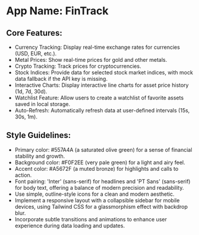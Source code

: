 # **App Name**: FinTrack

## Core Features:

- Currency Tracking: Display real-time exchange rates for currencies (USD, EUR, etc.).
- Metal Prices: Show real-time prices for gold and other metals.
- Crypto Tracking: Track prices for cryptocurrencies.
- Stock Indices: Provide data for selected stock market indices, with mock data fallback if the API key is missing.
- Interactive Charts: Display interactive line charts for asset price history (1d, 7d, 30d).
- Watchlist Feature: Allow users to create a watchlist of favorite assets saved in local storage.
- Auto-Refresh: Automatically refresh data at user-defined intervals (15s, 30s, 1m).

## Style Guidelines:

- Primary color: #557A4A (a saturated olive green) for a sense of financial stability and growth.
- Background color: #F0F2EE (very pale green) for a light and airy feel.
- Accent color: #A5672F (a muted bronze) for highlights and calls to action.
- Font pairing: 'Inter' (sans-serif) for headlines and 'PT Sans' (sans-serif) for body text, offering a balance of modern precision and readability.
- Use simple, outline-style icons for a clean and modern aesthetic.
- Implement a responsive layout with a collapsible sidebar for mobile devices, using Tailwind CSS for a glassmorphism effect with backdrop blur.
- Incorporate subtle transitions and animations to enhance user experience during data loading and updates.